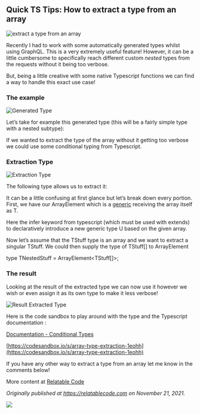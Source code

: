 ## Quick TS Tips: How to extract a type from an array


![extract a type from an array](https://cdn.hashnode.com/res/hashnode/image/upload/v1651103541108/ihtOXnjG5.png)

Recently I had to work with some automatically generated types whilst using GraphQL. This is a very extremely useful feature! However, it can be a little cumbersome to specifically reach different custom _nested_ types from the requests without it being too verbose.

But, being a little creative with some native Typescript functions we can find a way to handle this exact use case!

### The example

![Generated Type](https://cdn.hashnode.com/res/hashnode/image/upload/v1638468721047/mt0yAqeqC.png)

Let’s take for example this generated type (this will be a fairly simple type with a nested subtype):

If we wanted to extract the type of the array without it getting too verbose we could use some conditional typing from Typescript.

### Extraction Type

![Extraction Type](https://cdn.hashnode.com/res/hashnode/image/upload/v1638468723206/SRFcrsz14.png)

The following type allows us to extract it:

It can be a little confusing at first glance but let’s break down every portion. First, we have our ArrayElement which is a [generic](https://www.typescriptlang.org/docs/handbook/2/generics.html) receiving the array itself as T.

Here the infer keyword from typescript (which must be used with extends) to declaratively introduce a new generic type U based on the given array.

Now let’s assume that the TStuff type is an array and we want to extract a singular TStuff. We could then supply the type of TStuff\[\] to ArrayElement<T>

type TNestedStuff = ArrayElement<TStuff\[\]>;

### The result

Looking at the result of the extracted type we can now use it however we wish or even assign it as its own type to make it less verbose!

![Result Extracted Type](https://cdn.hashnode.com/res/hashnode/image/upload/v1638468724658/VhKWGR_ie.png)

Here is the code sandbox to play around with the type and the Typescript documentation :

[Documentation - Conditional Types](https://www.typescriptlang.org/docs/handbook/2/conditional-types.html#inferring-within-conditional-types)

[https://codesandbox.io/s/array-type-extraction-1eohh](https://codesandbox.io/s/array-type-extraction-1eohh)

If you have any other way to extract a type from an array let me know in the comments below!

More content at [Relatable Code](https://relatablecode.com)

_Originally published at_ [_https://relatablecode.com_](https://relatablecode.com/quick-ts-tips-extracting-a-type-from-an-array/) _on November 21, 2021._

![](https://cdn.hashnode.com/res/hashnode/image/upload/v1638468726132/Eh3sGFXoU.gif)